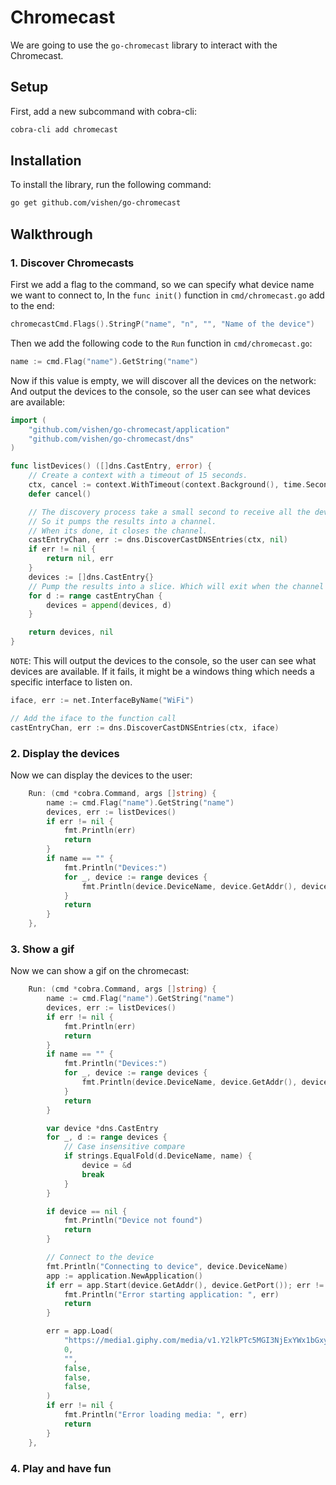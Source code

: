 # Chromecast

We are going to use the `go-chromecast` library to interact with the Chromecast. 

## Setup

First, add a new subcommand with cobra-cli:

```bash
cobra-cli add chromecast
```

## Installation

To install the library, run the following command:

```bash
go get github.com/vishen/go-chromecast
```

## Walkthrough

### 1. Discover Chromecasts

First we add a flag to the command, so we can specify what device name we want to connect to, In the `func init()` function in `cmd/chromecast.go` add to the end:

```go
chromecastCmd.Flags().StringP("name", "n", "", "Name of the device")
```

Then we add the following code to the `Run` function in `cmd/chromecast.go`:

```go
name := cmd.Flag("name").GetString("name")
```

Now if this value is empty, we will discover all the devices on the network:
And output the devices to the console, so the user can see what devices are available:

```go
import (
    "github.com/vishen/go-chromecast/application"
    "github.com/vishen/go-chromecast/dns"
)

func listDevices() ([]dns.CastEntry, error) {
	// Create a context with a timeout of 15 seconds.
	ctx, cancel := context.WithTimeout(context.Background(), time.Second*time.Duration(5))
	defer cancel()

    // The discovery process take a small second to receive all the devices.
    // So it pumps the results into a channel.
    // When its done, it closes the channel.
	castEntryChan, err := dns.DiscoverCastDNSEntries(ctx, nil)
	if err != nil {
		return nil, err
	}
	devices := []dns.CastEntry{}
    // Pump the results into a slice. Which will exit when the channel is closed.
	for d := range castEntryChan {
		devices = append(devices, d)
	}

	return devices, nil
}
```

`NOTE`: This will output the devices to the console, so the user can see what devices are available. If it fails, it might be a windows thing which needs a specific interface to listen on.

```go
iface, err := net.InterfaceByName("WiFi")

// Add the iface to the function call
castEntryChan, err := dns.DiscoverCastDNSEntries(ctx, iface)
```

### 2. Display the devices

Now we can display the devices to the user:

```go
    Run: (cmd *cobra.Command, args []string) {
        name := cmd.Flag("name").GetString("name")
        devices, err := listDevices()
        if err != nil {
            fmt.Println(err)
            return
        }
        if name == "" {
            fmt.Println("Devices:")
            for _, device := range devices {
                fmt.Println(device.DeviceName, device.GetAddr(), device.GetPort(), device.GetUUID(), device.Device)
            }
            return
        }
    },
```

### 3. Show a gif

Now we can show a gif on the chromecast:

```go
    Run: (cmd *cobra.Command, args []string) {
        name := cmd.Flag("name").GetString("name")
        devices, err := listDevices()
        if err != nil {
            fmt.Println(err)
            return
        }
        if name == "" {
            fmt.Println("Devices:")
            for _, device := range devices {
                fmt.Println(device.DeviceName, device.GetAddr(), device.GetPort(), device.GetUUID(), device.Device)
            }
            return
        }

        var device *dns.CastEntry
        for _, d := range devices {
            // Case insensitive compare
            if strings.EqualFold(d.DeviceName, name) {
                device = &d
                break
            }
        }

        if device == nil {
            fmt.Println("Device not found")
            return
        }

        // Connect to the device
        fmt.Println("Connecting to device", device.DeviceName)
        app := application.NewApplication()
        if err = app.Start(device.GetAddr(), device.GetPort()); err != nil {
            fmt.Println("Error starting application: ", err)
            return
        }

        err = app.Load(
            "https://media1.giphy.com/media/v1.Y2lkPTc5MGI3NjExYWx1bGxyY2piZmVzeTVkcDR0c2JrZW1td2c5ZjlmaGswcmF4bWhsZCZlcD12MV9naWZzX3NlYXJjaCZjdD1n/lOa0tPKiMLdqVdFiS8/giphy.webp",
            0,
            "",
            false,
            false,
            false,
        )
        if err != nil {
            fmt.Println("Error loading media: ", err)
            return
        }
    },
```

### 4. Play and have fun
